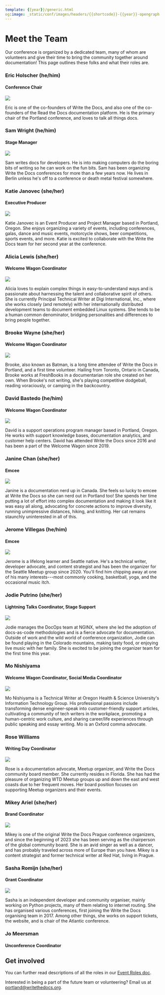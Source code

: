 ```yaml
---
template: {{year}}/generic.html
og:image: _static/conf/images/headers/{{shortcode}}-{{year}}-opengraph.jpg
---
```


# Meet the Team

Our conference is organized by a dedicated team, many of whom are volunteers and give their time to bring the community together around documentation! This page outlines these folks and what their roles are.

### Eric Holscher (he/him)

#### Conference Chair

![](/_static/img/2024/team/eric.jpg)

Eric is one of the co-founders of Write the Docs, and also one of the co-founders of the Read the Docs documentation platform. He is the primary chair of the Portland conference, and loves to talk all things docs.

### Sam Wright (he/him)

#### Stage Manager

![](/_static/img/2024/team/sam.jpg)

Sam writes docs for developers. He is into making computers do the boring bits of writing so he can work on the fun bits. Sam has been organizing Write the Docs conferences for more than a few years now. He lives in Berlin unless he's off to a conference or death metal festival somewhere.

### Katie Janovec (she/her)

#### Executive Producer

![](/_static/img/2024/team/katie.jpg)

Katie Janovec is an Event Producer and Project Manager based in Portland, Oregon. She enjoys organizing a variety of events, including conferences, galas, dance and music events, motorcycle shows, beer competitions, sports events, and more. Katie is excited to collaborate with the Write the Docs team for her second year at the conference.

### Alicia Lewis (she/her)

#### Welcome Wagon Coordinator

![](/_static/img/2024/team/alicia.jpg)

Alicia loves to explain complex things in easy-to-understand ways and is passionate about harnessing the talent and collaborative spirit of others. She is currently Principal Technical Writer at Digi International, Inc., where she works closely (and remotely) with her internationally distributed development teams to document embedded Linux systems. She tends to be a human common denominator, bridging personalities and differences to bring people together.

### Brooke Wayne (she/her)

#### Welcome Wagon Coordinator

![](/_static/img/2024/team/brooke.jpg)

Brooke, also known as Batman, is a long time attendee of Write the Docs in Portland, and a first time volunteer. Hailing from Toronto, Ontario in Canada, Brooke works at FreshBooks in a documentarian role she created on her own. When Brooke's not writing, she's playing competitive dodgeball, reading voraciously, or camping in the backcountry.

### David Bastedo (he/him)

#### Welcome Wagon Coordinator

![](/_static/img/2024/team/david.jpg)

David is a support operations program manager based in Portland, Oregon. He works with support knowledge bases, documentation analytics, and customer help centers. David has attended Write the Docs since 2016 and has been a part of the Welcome Wagon since 2019.

### Janine Chan (she/her)

#### Emcee

![](/_static/img/2024/team/janine.jpg)

Janine is a documentation nerd up in Canada. She feels so lucky to emcee at Write the Docs so she can nerd out in Portland too! She spends her time putting a lot of effort into complex documentation and making it look like it was easy all along, advocating for concrete actions to improve diversity, running unimpressive distances, hiking, and knitting. Her cat remains staunchly uninterested in all of this.

### Jerome Villegas (he/him)

#### Emcee

![](/_static/img/2024/team/jerome.jpg)

Jerome is a lifelong learner and Seattle native. He's a technical writer, developer advocate, and content strategist and has been the organizer for the Seattle Meetup group since 2020. You'll find him chipping away at one of his many interests---most commonly cooking, basketball, yoga, and the occasional music itch.

### Jodie Putrino (she/her)

#### Lightning Talks Coordinator, Stage Support

![](/_static/img/2024/team/jodie.jpg)

Jodie manages the DocOps team at NGINX, where she led the adoption of docs-as-code methodologies and is a fierce advocate for documentation. Outside of work and the wild world of conference organization, Jodie can be found playing in the Colorado mountains, making tasty food, or enjoying live music with her family. She is excited to be joining the organizer team for the first time this year.

### Mo Nishiyama

#### Welcome Wagon Coordinator, Social Media Coordinator

![](/_static/img/2024/team/mo.jpg)

Mo Nishiyama is a Technical Writer at Oregon Health & Science University's Information Technology Group. His professional passions include transforming dense engineer-speak into customer-friendly support articles, cultivating a community of tech writers in the workplace, promoting a human-centric work culture, and sharing career/life experiences through public speaking and essay writing. Mo is an Oxford comma advocate.

### Rose Williams

#### Writing Day Coordinator

![](/_static/img/2024/team/rose.jpg)

Rose is a documentation advocate, Meetup organizer, and Write the Docs community board member. She currently resides in Florida. She has had the pleasure of organizing WTD Meetup groups up and down the east and west coasts due to her frequent moves. Her board position focuses on supporting Meetup organizers and their events.

### Mikey Ariel (she/her)

#### Brand Coordinator

![](/_static/img/2024/team/mikey.jpg)

Mikey is one of the original Write the Docs Prague conference organizers, and since the beginning of 2023 she has been serving as the chairperson of the global community board. She is an avid singer as well as a dancer, and has probably traveled across more of Europe than you have. Mikey is a content strategist and former technical writer at Red Hat, living in Prague.

### Sasha Romijn (she/her)

#### Grant Coordinator

![](/_static/img/2024/team/sasha.jpg)

Sasha is an independent developer and community organiser, mainly working on Python projects, many of them relating to internet routing. She has organised various conferences, first joining the Write the Docs organising team in 2017. Among other things, she works on support tickets, the website, and is chair of the Atlantic conference.

### Jo Meersman

#### Unconference Coordinator

## Get involved

You can further read descriptions of all the roles in our [Event Roles doc](https://www.writethedocs.org/organizer-guide/confs/event-roles/).

Interested in being a part of the future team or volunteering? Email us at portland@writethedocs.org.
